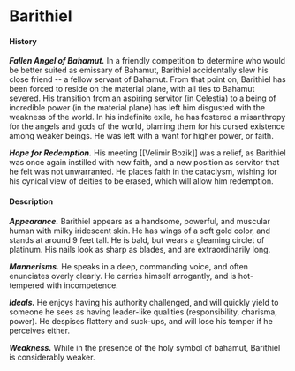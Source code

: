 # Barithiel

#### History

***Fallen Angel of Bahamut.*** In a friendly competition to determine who would be better suited as emissary of Bahamut, Barithiel accidentally slew his close friend -- a fellow servant of Bahamut. From that point on, Barithiel has been forced to reside on the material plane, with all ties to Bahamut severed. His transition from an aspiring servitor (in Celestia) to a being of incredible power (in the material plane) has left him disgusted with the weakness of the world.  In his indefinite exile, he has fostered a misanthropy for the angels and gods of the world, blaming them for his cursed existence among weaker beings. He was left with a want for higher power, or faith. 

***Hope for Redemption.*** His meeting [[Velimir Bozik]] was a relief, as Barithiel was once again instilled with new faith, and a new position as servitor that he felt was not unwarranted. He places faith in the cataclysm, wishing for his cynical view of deities to be erased, which will allow him redemption.

#### Description

***Appearance.*** Barithiel appears as a handsome, powerful, and muscular human with milky iridescent skin. He has wings of a soft gold color, and stands at around 9 feet tall. He is bald, but wears a gleaming circlet of platinum. His nails look as sharp as blades, and are extraordinarily long. 

***Mannerisms.*** He speaks in a deep, commanding voice, and often enunciates overly clearly. He carries himself arrogantly, and is hot-tempered with incompetence.

***Ideals.*** He enjoys having his authority challenged, and will quickly yield to someone he sees as having leader-like qualities (responsibility, charisma, power). He despises flattery and suck-ups, and will lose his temper if he perceives either.

***Weakness.*** While in the presence of the holy symbol of bahamut, Barithiel is considerably weaker.